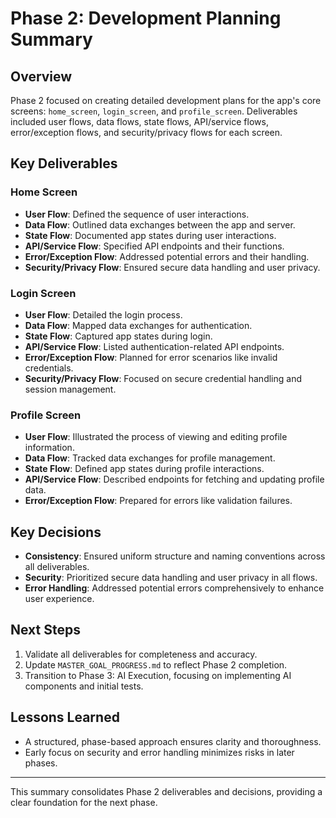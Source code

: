 # Phase 2: Development Planning Summary

## Overview
Phase 2 focused on creating detailed development plans for the app's core screens: `home_screen`, `login_screen`, and `profile_screen`. Deliverables included user flows, data flows, state flows, API/service flows, error/exception flows, and security/privacy flows for each screen.

## Key Deliverables
### Home Screen
- **User Flow**: Defined the sequence of user interactions.
- **Data Flow**: Outlined data exchanges between the app and server.
- **State Flow**: Documented app states during user interactions.
- **API/Service Flow**: Specified API endpoints and their functions.
- **Error/Exception Flow**: Addressed potential errors and their handling.
- **Security/Privacy Flow**: Ensured secure data handling and user privacy.

### Login Screen
- **User Flow**: Detailed the login process.
- **Data Flow**: Mapped data exchanges for authentication.
- **State Flow**: Captured app states during login.
- **API/Service Flow**: Listed authentication-related API endpoints.
- **Error/Exception Flow**: Planned for error scenarios like invalid credentials.
- **Security/Privacy Flow**: Focused on secure credential handling and session management.

### Profile Screen
- **User Flow**: Illustrated the process of viewing and editing profile information.
- **Data Flow**: Tracked data exchanges for profile management.
- **State Flow**: Defined app states during profile interactions.
- **API/Service Flow**: Described endpoints for fetching and updating profile data.
- **Error/Exception Flow**: Prepared for errors like validation failures.

## Key Decisions
- **Consistency**: Ensured uniform structure and naming conventions across all deliverables.
- **Security**: Prioritized secure data handling and user privacy in all flows.
- **Error Handling**: Addressed potential errors comprehensively to enhance user experience.

## Next Steps
1. Validate all deliverables for completeness and accuracy.
2. Update `MASTER_GOAL_PROGRESS.md` to reflect Phase 2 completion.
3. Transition to Phase 3: AI Execution, focusing on implementing AI components and initial tests.

## Lessons Learned
- A structured, phase-based approach ensures clarity and thoroughness.
- Early focus on security and error handling minimizes risks in later phases.

---
This summary consolidates Phase 2 deliverables and decisions, providing a clear foundation for the next phase.
